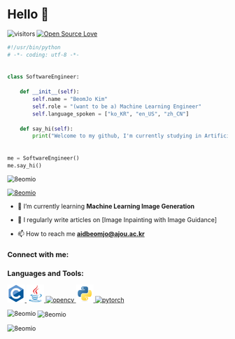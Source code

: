 # Hello 👋

![visitors](https://visitor-badge.laobi.icu/badge?page_id=zhenye-na.zhenye-na)
[![Open Source Love](https://badges.frapsoft.com/os/v1/open-source.svg?v=102)](https://github.com/ellerbrock/open-source-badge/)

```python
#!/usr/bin/python
# -*- coding: utf-8 -*-


class SoftwareEngineer:

    def __init__(self):
        self.name = "BeomJo Kim"
        self.role = "(want to be a) Machine Learning Engineer"
        self.language_spoken = ["ko_KR", "en_US", "zh_CN"]

    def say_hi(self):
        print("Welcome to my github, I'm currently studying in Artificial Intelligence Master Degree Student in Ajou University ")


me = SoftwareEngineer()
me.say_hi()
```
<p align="left"> <img src="https://komarev.com/ghpvc/?username=8eomio&label=Profile%20views&color=0e75b6&style=flat" alt="8eomio" /> </p>

<p align="left"> <a href="https://github.com/ryo-ma/github-profile-trophy"><img src="https://github-profile-trophy.vercel.app/?username=8eomio" alt="8eomio" /></a> </p>

- 🌱 I’m currently learning **Machine Learning Image Generation**

- 📝 I regularly write articles on [Image Inpainting with Image Guidance]

- 📫 How to reach me **aidbeomjo@ajou.ac.kr**

<h3 align="left">Connect with me:</h3>
<p align="left">
</p>

<h3 align="left">Languages and Tools:</h3>
<p align="left"> <a href="https://www.cprogramming.com/" target="_blank" rel="noreferrer"> <img src="https://raw.githubusercontent.com/devicons/devicon/master/icons/c/c-original.svg" alt="c" width="40" height="40"/> </a> <a href="https://www.java.com" target="_blank" rel="noreferrer"> <img src="https://raw.githubusercontent.com/devicons/devicon/master/icons/java/java-original.svg" alt="java" width="40" height="40"/> </a> <a href="https://opencv.org/" target="_blank" rel="noreferrer"> <img src="https://www.vectorlogo.zone/logos/opencv/opencv-icon.svg" alt="opencv" width="40" height="40"/> </a> <a href="https://www.python.org" target="_blank" rel="noreferrer"> <img src="https://raw.githubusercontent.com/devicons/devicon/master/icons/python/python-original.svg" alt="python" width="40" height="40"/> </a> <a href="https://pytorch.org/" target="_blank" rel="noreferrer"> <img src="https://www.vectorlogo.zone/logos/pytorch/pytorch-icon.svg" alt="pytorch" width="40" height="40"/> </a> </p>

<p><img align="left" src="https://github-readme-stats.vercel.app/api/top-langs?username=8eomio&show_icons=true&locale=en&layout=compact" alt="8eomio" /></p>

<p>&nbsp;<img align="center" src="https://github-readme-stats.vercel.app/api?username=8eomio&show_icons=true&locale=en" alt="8eomio" /></p>

<p><img align="center" src="https://github-readme-streak-stats.herokuapp.com/?user=8eomio&" alt="8eomio" /></p>
